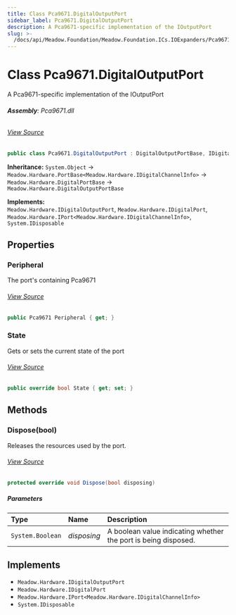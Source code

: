 ```yaml
---
title: Class Pca9671.DigitalOutputPort
sidebar_label: Pca9671.DigitalOutputPort
description: A Pca9671-specific implementation of the IOutputPort
slug: >-
  /docs/api/Meadow.Foundation/Meadow.Foundation.ICs.IOExpanders/Pca9671.DigitalOutputPort
---
```

# Class Pca9671.DigitalOutputPort
A Pca9671-specific implementation of the IOutputPort

###### **Assembly**: Pca9671.dll
###### [View Source](https://github.com/WildernessLabs/Meadow.Foundation.git/blob/develop/Source/Meadow.Foundation.Peripherals/ICs.IOExpanders.Pca9671/Driver/Pca9671.DigitalOutputPort.cs#L11)
```csharp title="Declaration"
public class Pca9671.DigitalOutputPort : DigitalOutputPortBase, IDigitalOutputPort, IDigitalPort, IPort<IDigitalChannelInfo>, IDisposable
```
**Inheritance:** `System.Object` -> `Meadow.Hardware.PortBase<Meadow.Hardware.IDigitalChannelInfo>` -> `Meadow.Hardware.DigitalPortBase` -> `Meadow.Hardware.DigitalOutputPortBase`

**Implements:**  
`Meadow.Hardware.IDigitalOutputPort`, `Meadow.Hardware.IDigitalPort`, `Meadow.Hardware.IPort<Meadow.Hardware.IDigitalChannelInfo>`, `System.IDisposable`

## Properties
### Peripheral
The port's containing Pca9671
###### [View Source](https://github.com/WildernessLabs/Meadow.Foundation.git/blob/develop/Source/Meadow.Foundation.Peripherals/ICs.IOExpanders.Pca9671/Driver/Pca9671.DigitalOutputPort.cs#L18)
```csharp title="Declaration"
public Pca9671 Peripheral { get; }
```
### State
Gets or sets the current state of the port
###### [View Source](https://github.com/WildernessLabs/Meadow.Foundation.git/blob/develop/Source/Meadow.Foundation.Peripherals/ICs.IOExpanders.Pca9671/Driver/Pca9671.DigitalOutputPort.cs#L39)
```csharp title="Declaration"
public override bool State { get; set; }
```
## Methods
### Dispose(bool)
Releases the resources used by the port.
###### [View Source](https://github.com/WildernessLabs/Meadow.Foundation.git/blob/develop/Source/Meadow.Foundation.Peripherals/ICs.IOExpanders.Pca9671/Driver/Pca9671.DigitalOutputPort.cs#L32)
```csharp title="Declaration"
protected override void Dispose(bool disposing)
```

##### Parameters

| Type | Name | Description |
|:--- |:--- |:--- |
| `System.Boolean` | *disposing* | A boolean value indicating whether the port is being disposed. |


## Implements

* `Meadow.Hardware.IDigitalOutputPort`
* `Meadow.Hardware.IDigitalPort`
* `Meadow.Hardware.IPort<Meadow.Hardware.IDigitalChannelInfo>`
* `System.IDisposable`
